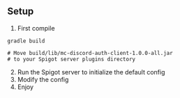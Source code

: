 ## Setup
 1. First compile
```shell script
gradle build

# Move build/lib/mc-discord-auth-client-1.0.0-all.jar 
# to your Spigot server plugins directory
```
 2. Run the Spigot server to initialize the default config
 3. Modify the config
 4. Enjoy
